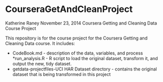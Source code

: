 CourseraGetAndCleanProject
==========================

Katherine Raney
November 23, 2014
Coursera Getting and Cleaning Data Course Project

This repository is for the course project for the Coursera Getting and Cleaning Data course. It includes:

* CodeBook.md - description of the data, variables, and process
*run_analysis.R - R script to load the original dataset, transform it, and output the new, tidy dataset.
* getdata-projectfiles-UCI HAR Dataset directory - contains the original dataset that is being transformed in this project


